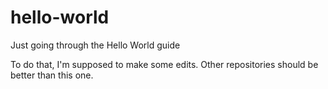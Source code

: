 # hello-world
Just going through the Hello World guide

To do that, I'm supposed to make some edits. Other repositories should be better than this one.
